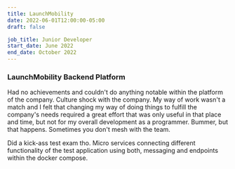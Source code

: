 ```yaml
---
title: LaunchMobility
date: 2022-06-01T12:00:00-05:00
draft: false

job_title: Junior Developer
start_date: June 2022
end_date: October 2022
---
```


### LaunchMobility Backend Platform

Had no achievements and couldn't do anything notable within the platform of the
company. Culture shock with the company. My way of work wasn't a match and I
felt that changing my way of doing things to fulfill the company's needs
required a great effort that was only useful in that place and time, but not
for my overall development as a programmer. Bummer, but that happens. Sometimes
you don't mesh with the team.

Did a kick-ass test exam tho. Micro services connecting different functionality
of the test application using both, messaging and endpoints within the docker
compose.
